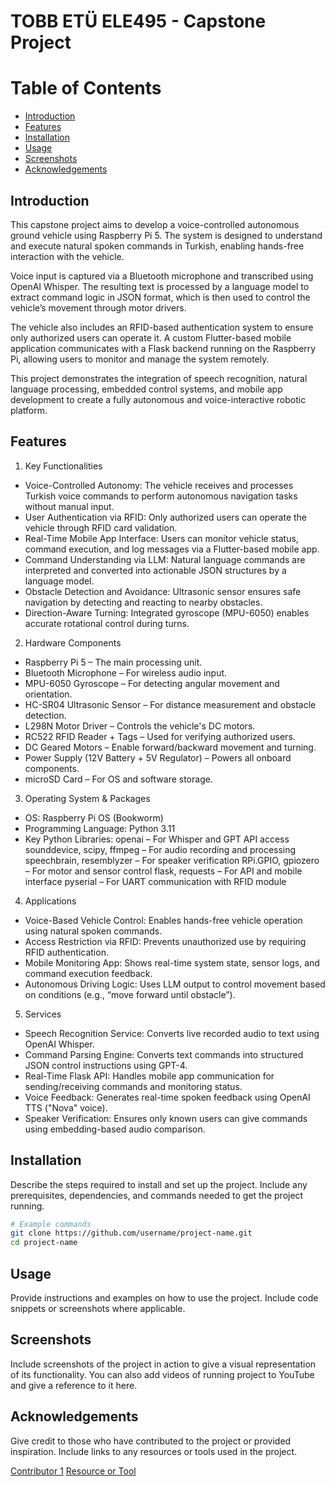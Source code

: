 # TOBB ETÜ ELE495 - Capstone Project

# Table of Contents
- [Introduction](#introduction)
- [Features](#features)
- [Installation](#installation)
- [Usage](#usage)
- [Screenshots](#screenshots)
- [Acknowledgements](#acknowledgements)

## Introduction
This capstone project aims to develop a voice-controlled autonomous ground vehicle using Raspberry Pi 5. The system is designed to understand and execute natural spoken commands in Turkish, enabling hands-free interaction with the vehicle.

Voice input is captured via a Bluetooth microphone and transcribed using OpenAI Whisper. The resulting text is processed by a language model to extract command logic in JSON format, which is then used to control the vehicle’s movement through motor drivers.

The vehicle also includes an RFID-based authentication system to ensure only authorized users can operate it. A custom Flutter-based mobile application communicates with a Flask backend running on the Raspberry Pi, allowing users to monitor and manage the system remotely.

This project demonstrates the integration of speech recognition, natural language processing, embedded control systems, and mobile app development to create a fully autonomous and voice-interactive robotic platform.

## Features
1) Key Functionalities
- Voice-Controlled Autonomy: The vehicle receives and processes Turkish voice commands to perform autonomous navigation tasks without manual input.
- User Authentication via RFID: Only authorized users can operate the vehicle through RFID card validation.
- Real-Time Mobile App Interface: Users can monitor vehicle status, command execution, and log messages via a Flutter-based mobile app.
- Command Understanding via LLM: Natural language commands are interpreted and converted into actionable JSON structures by a language model.
- Obstacle Detection and Avoidance: Ultrasonic sensor ensures safe navigation by detecting and reacting to nearby obstacles.
- Direction-Aware Turning: Integrated gyroscope (MPU-6050) enables accurate rotational control during turns.

2) Hardware Components
- Raspberry Pi 5 – The main processing unit.
- Bluetooth Microphone – For wireless audio input.
- MPU-6050 Gyroscope – For detecting angular movement and orientation.
- HC-SR04 Ultrasonic Sensor – For distance measurement and obstacle detection.
- L298N Motor Driver – Controls the vehicle's DC motors.
- RC522 RFID Reader + Tags – Used for verifying authorized users.
- DC Geared Motors – Enable forward/backward movement and turning.
- Power Supply (12V Battery + 5V Regulator) – Powers all onboard components.
- microSD Card – For OS and software storage.

3) Operating System & Packages
- OS: Raspberry Pi OS (Bookworm)
- Programming Language: Python 3.11
- Key Python Libraries:
openai – For Whisper and GPT API access
sounddevice, scipy, ffmpeg – For audio recording and processing
speechbrain, resemblyzer – For speaker verification
RPi.GPIO, gpiozero – For motor and sensor control
flask, requests – For API and mobile interface
pyserial – For UART communication with RFID module

4) Applications
- Voice-Based Vehicle Control: Enables hands-free vehicle operation using natural spoken commands.
- Access Restriction via RFID: Prevents unauthorized use by requiring RFID authentication.
- Mobile Monitoring App: Shows real-time system state, sensor logs, and command execution feedback.
- Autonomous Driving Logic: Uses LLM output to control movement based on conditions (e.g., “move forward until obstacle”).

5) Services
- Speech Recognition Service: Converts live recorded audio to text using OpenAI Whisper.
- Command Parsing Engine: Converts text commands into structured JSON control instructions using GPT-4.
- Real-Time Flask API: Handles mobile app communication for sending/receiving commands and monitoring status.
- Voice Feedback: Generates real-time spoken feedback using OpenAI TTS ("Nova" voice).
- Speaker Verification: Ensures only known users can give commands using embedding-based audio comparison.

## Installation
Describe the steps required to install and set up the project. Include any prerequisites, dependencies, and commands needed to get the project running.

```bash
# Example commands
git clone https://github.com/username/project-name.git
cd project-name
```

## Usage
Provide instructions and examples on how to use the project. Include code snippets or screenshots where applicable.

## Screenshots
Include screenshots of the project in action to give a visual representation of its functionality. You can also add videos of running project to YouTube and give a reference to it here. 

## Acknowledgements
Give credit to those who have contributed to the project or provided inspiration. Include links to any resources or tools used in the project.

[Contributor 1](https://github.com/user1)
[Resource or Tool](https://www.nvidia.com)
